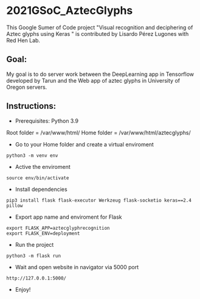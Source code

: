 
# 2021GSoC_AztecGlyphs
This Google Sumer of Code project "Visual recognition and deciphering of Aztec glyphs using Keras " is contributed by Lisardo Pérez Lugones with Red Hen Lab. 

## Goal: 
My goal is to do server work between the DeepLearning app in Tensorflow developed by Tarun and the Web app of aztec glyphs in University of Oregon servers.

## Instructions: 

- Prerequisites: Python 3.9

Root folder = /var/www/html/
Home folder = /var/www/html/aztecglyphs/

- Go to your Home folder and create a virtual enviroment

~~~
python3 -m venv env
~~~

>

- Active the enviroment

~~~
source env/bin/activate
~~~

>

- Install dependencies

~~~
pip3 install flask flask-executor Werkzeug flask-socketio keras==2.4 pillow
~~~

- Export app name and enviroment for Flask

~~~
export FLASK_APP=aztecglyphrecognition
export FLASK_ENV=deployment
~~~

>

- Run the project

~~~
python3 -m flask run
~~~

>

- Wait and open website in navigator via 5000 port

~~~
http://127.0.0.1:5000/
~~~

- Enjoy!
